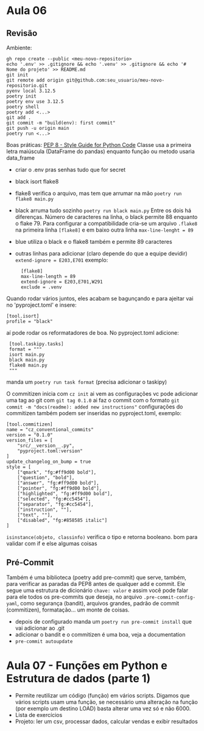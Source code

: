 # Aula 06
## Revisão
Ambiente:

    gh repo create --public <meu-novo-repositorio>
    echo '.env' >> .gitignore && echo '.venv' >> .gitignore && echo '# Nome do projeto' >> README.md
    git init
    git remote add origin git@github.com:seu_usuario/meu-novo-repositorio.git
    pyenv local 3.12.5
    poetry init
    poetry env use 3.12.5
    poetry shell
    poetry add <...>
    git add .
    git commit -m "build(env): first commit"
    git push -u origin main
    poetry run <...>
Boas práticas: [PEP 8 - Style Guide for Python Code](https://peps.python.org/pep-0008/)
Classe usa a primeira letra maiúscula (DataFrame do pandas) enquanto função ou metodo usaria data_frame
* criar o .env pras senhas tudo que for secret
- black isort flake8
* flake8 verifica o arquivo, mas tem que arrumar na mão `poetry run flake8 main.py`
* black arruma tudo sozinho `poetry run black main.py`
Entre os dois há diferenças. Número de caracteres na linha, o black permite 88 enquanto o flake 79. Para configurar a compatibilidade cria-se um arquivo `.flake8` na primeira linha `[flake8]` e em baixo outra linha `max-line-lenght = 89`
* blue utiliza o black e o flake8 também e permite 89 caracteres
* outras linhas para adicionar (claro depende do que a equipe devidir) `extend-ignore = E203,E701`
exemplo:

        [flake8]
        max-line-length = 89
        extend-ignore = E203,E701,W291
        exclude = .venv

Quando rodar vários juntos, eles acabam se bagunçando e para ajeitar vai no 'pyproject.toml' e insere:

    [tool.isort]
    profile = "black"

aí pode rodar os reformatadores de boa. No pyproject.toml adicione:

     [tool.taskipy.tasks]
     format = """
     isort main.py
     black main.py
     flake8 main.py
     """

manda um `poetry run task format` (precisa adicionar o taskipy)

O commitizen inicia com `cz init` ai vem as configurações vc pode adicionar uma tag ao git com `git tag 0.1.0` ai faz o commit com o formato `git commit -m "docs(readme): added new instructions"`
configurações do commitizen também podem ser inseridas no pyproject.toml, exemplo:

    [tool.commitizen]
    name = "cz_conventional_commits"
    version = "0.1.0"
    version_files = [
        "src/__version__.py",
        "pyproject.toml:version"
    ]
    update_changelog_on_bump = true
    style = [
        ["qmark", "fg:#ff9d00 bold"],
        ["question", "bold"],
        ["answer", "fg:#ff9d00 bold"],
        ["pointer", "fg:#ff9d00 bold"],
        ["highlighted", "fg:#ff9d00 bold"],
        ["selected", "fg:#cc5454"],
        ["separator", "fg:#cc5454"],
        ["instruction", ""],
        ["text", ""],
        ["disabled", "fg:#858585 italic"]
    ]

`isinstance(objeto, classinfo)` verifica o tipo e retorna booleano. bom para validar com if e else algumas coisas
## Pré-Commit
Também é uma biblioteca (poetry add pre-commit) que serve, também, para verificar as paradas da PEP8 antes de qualquer add e commit.
Ele segue uma estrutura de dicionário `chave: valor` e assim você pode falar para ele todos os pre-commits que deseja, no arquivo `.pre-commit-config-yaml`, como segurança (bandit), arquivos grandes, padrão de commit (commitizen), formatação... um monte de coisas.
* depois de configurado manda um `poetry run pre-commit install` que vai adicionar ao .git
* adicionar o bandit e o commitizen é uma boa, veja a documentation
* `pre-commit autoupdate`

# Aula 07 - Funções em Python e Estrutura de dados (parte 1)
* Permite reutilizar um código (função) em vários scripts.
Digamos que vários scripts usam uma função, se necessário uma alteração na função (por exemplo um destino LOAD) basta alterar uma vez só e não 6000.
* Lista de exercícios
* Projeto: ler um csv, processar dados, calcular vendas e exibir resultados
